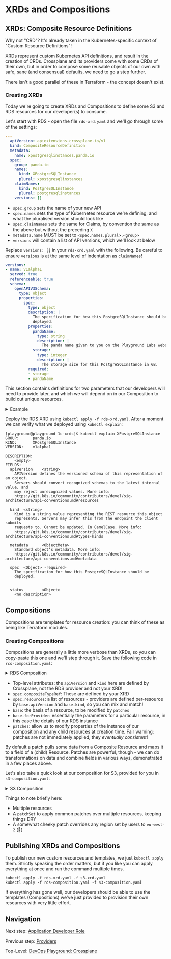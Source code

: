 # XRDs and Compositions

## XRDs: Composite Resource Definitions

Why not "CRD"? It's already taken in the Kubernetes-specific context of "Custom Resource Definitions"!

XRDs represent custom Kubernetes API definitions, and result in the creation of CRDs. Crossplane and its providers come with some CRDs of their own, but in order to compose some reusable objects of our own with safe, sane (and consensual) defaults, we need to go a step further.

There isn't a good parallel of these in Terraform - the concept doesn't exist.

### Creating XRDs

Today we're going to create XRDs and Compositions to define some S3 and RDS resources for our developer(s) to consume.

Let's start with RDS - open the file `rds-xrd.yaml` and we'll go through some of the settings:

```yaml
---
  apiVersion: apiextensions.crossplane.io/v1
  kind: CompositeResourceDefinition
  metadata:
    name: xpostgresqlinstances.panda.io
  spec:
    group: panda.io
    names:
      kind: XPostgreSQLInstance
      plural: xpostgresqlinstances
    claimNames:
      kind: PostgreSQLInstance
      plural: postgresqlinstances
    versions: []
```

- `spec.group` sets the name of your new API
- `spec.names` sets the type of Kubernetes resource we're defining, and what the pluralised version should look like
- `spec.claimNames` sets the same for Claims, by convention the same as the above but without the preceding `X`
- `metadata.name` MUST be set to `<spec.names.plural>.<group>`
- `versions` will contain a list of API versions, which we'll look at below

Replace `versions: []` in your `rds-xrd.yaml` with the following. Be careful to ensure `versions` is at the same level of indentation as `claimNames`!

```yaml
versions:
- name: v1alpha1
  served: true
  referenceable: true
  schema:
    openAPIV3Schema:
      type: object
      properties:
        spec:
          type: object
          description: |
            The specification for how this PostgreSQLInstance should be
            deployed.
          properties:
            pandaName:
              type: string
              description: |
                The panda name given to you on the Playground Labs website.
            storage:
              type: integer
              description: |
                The storage size for this PostgreSQLInstance in GB.
          required:
          - storage
          - pandaName
```

This section contains definitions for two parameters that our developers will need to provide later, and which we will depend on in our Composition to build out unique resources.

<details>
  <summary>Example</summary>
  The full file `rds-xrd.yaml` should look something like this:

  ```yaml
  ---
  apiVersion: apiextensions.crossplane.io/v1
  kind: CompositeResourceDefinition
  metadata:
    name: xpostgresqlinstances.panda.io
  spec:
    group: panda.io
    names:
      kind: XPostgreSQLInstance
      plural: xpostgresqlinstances
    claimNames:
      kind: PostgreSQLInstance
      plural: postgresqlinstances
    versions:
    - name: v1alpha1
      served: true
      referenceable: true
      schema:
        openAPIV3Schema:
          type: object
          properties:
            spec:
              type: object
              description: |
                The specification for how this PostgreSQLInstance should be
                deployed.
              properties:
                pandaName:
                  type: string
                  description: |
                    The panda name given to you on the Playground Labs website.
                storage:
                  type: integer
                  description: |
                    The storage size for this PostgreSQLInstance in GB.
              required:
              - storage
              - pandaName
  ```

  </details>

Deploy the RDS XRD using `kubectl apply -f rds-xrd.yaml`. After a moment we can verify what we deployed using `kubectl explain`:

```text
[playground@playground 1c-xrds]$ kubectl explain XPostgreSQLInstance
GROUP:      panda.io
KIND:       XPostgreSQLInstance
VERSION:    v1alpha1

DESCRIPTION:
    <empty>
FIELDS:
  apiVersion    <string>
    APIVersion defines the versioned schema of this representation of an object.
    Servers should convert recognized schemas to the latest internal value, and
    may reject unrecognized values. More info:
    https://git.k8s.io/community/contributors/devel/sig-architecture/api-conventions.md#resources

  kind  <string>
    Kind is a string value representing the REST resource this object
    represents. Servers may infer this from the endpoint the client submits
    requests to. Cannot be updated. In CamelCase. More info:
    https://git.k8s.io/community/contributors/devel/sig-architecture/api-conventions.md#types-kinds

  metadata      <ObjectMeta>
    Standard object's metadata. More info:
    https://git.k8s.io/community/contributors/devel/sig-architecture/api-conventions.md#metadata

  spec  <Object> -required-
    The specification for how this PostgreSQLInstance should be
    deployed.


  status        <Object>
    <no description>
```

## Compositions

Compositions are templates for resource creation: you can think of these as being like Terraform modules.

### Creating Compositions

Compositions are generally a little more verbose than XRDs, so you can copy-paste this one and we'll step through it. Save the following code in `rcs-composition.yaml`:

<details>
  <summary>RDS Composition</summary>

  ```yaml
  ---
  apiVersion: apiextensions.crossplane.io/v1
  kind: Composition
  metadata:
    name: xpostgresqlinstances.aws.panda.io
  spec:
    writeConnectionSecretsToNamespace: crossplane-system
    compositeTypeRef:
      apiVersion: panda.io/v1alpha1
      kind: XPostgreSQLInstance
    resources:
    - name: rdsinstance
      base:
        apiVersion: rds.aws.upbound.io/v1beta3
        kind: Instance
        spec:
          providerConfigRef:
            name: aws
          forProvider:
            region: eu-west-2
            instanceClass: t3.micro
            username: adminuser
            engine: postgres
            engineVersion: "12"
            skipFinalSnapshot: true
            publiclyAccessible: false
            autoGeneratePassword: true
            passwordSecretRef:
              namespace: crossplane-system
              key: password
      patches:
      - fromFieldPath: "metadata.labels['crossplane.io/claim-namespace']"
        toFieldPath: "spec.writeConnectionSecretToRef.namespace"
      - type: CombineFromComposite
        combine:
          variables:
          - fromFieldPath: "spec.pandaName"
          - fromFieldPath: "metadata.uid"
          strategy: string
          string:
            fmt: "postgres-connection-%s-%s"
        toFieldPath: "spec.writeConnectionSecretToRef.name"
      - type: CombineFromComposite
        combine:
          variables:
          - fromFieldPath: "spec.pandaName"
          - fromFieldPath: "metadata.uid"
          strategy: string
          string:
            fmt: "postgres-password-%s-%s"
        toFieldPath: "spec.forProvider.passwordSecretRef.name"
      - fromFieldPath: "spec.pandaName"
        toFieldPath: "spec.forProvider.identifierPrefix"
        transforms:
        - type: string
          string:
            fmt: "%s-"
      - fromFieldPath: "spec.storage"
        toFieldPath: "spec.forProvider.allocatedStorage"
      connectionDetails:
      - fromFieldPath: "status.atProvider.endpoint"
        name: endpoint
      - fromFieldPath: "status.atProvider.address"
        name: host
      - fromFieldPath: "spec.forProvider.username"
        name: username
      - fromConnectionSecretKey: "attribute.password"
        name: password
  ```

</details>

- Top-level attributes: the `apiVersion` and `kind` here are defined by Crossplane, not the RDS provider and not your XRD!
- `spec.compositeTypeRef`: These are defined by your XRD
- `spec.resources`: a list of resources - providers are defined per-resource by `base.apiVersion` and `base.kind`, so you can mix and match!
- `base`: the basis of a resource, to be modified by `patches`
- `base.forProvider`: essentially the parameters for a particular resource, in this case the details of our RDS instance
- `patches`: allow us to modify properties of the instance of our composition and any child resources at creation time. Fair warning: patches are not immediately applied, they _eventually consistent_!

By default a patch pulls some data from a Composite Resource and maps it to a field of a (child) Resource. Patches are powerful, though - we can do transformations on data and combine fields in various ways, demonstrated in a few places above.

Let's also take a quick look at our composition for S3, provided for you in `s3-composition.yaml`:

<details>
  <summary>S3 Composition</summary>

  ```yaml
  ---
  apiVersion: apiextensions.crossplane.io/v1
  kind: Composition
  metadata:
    name: privatebucket.aws.panda.io
  spec:
    compositeTypeRef:
      apiVersion: panda.io/v1alpha1
      kind: XPrivateBucket
    patchSets:
    - name: common
      patches:
      - fromFieldPath: spec.region
        toFieldPath: spec.forProvider.region
        transforms:
        - type: string
          string:
            fmt: "eu-west-2"
    resources:
    - name: s3Bucket
      base:
        apiVersion: s3.aws.upbound.io/v1beta1
        kind: Bucket
        spec:
          providerConfigRef:
            name: aws
          forProvider:
            forceDestroy: true
      patches:
      - type: PatchSet
        patchSetName: common
      - fromFieldPath: "metadata.labels['crossplane.io/claim-namespace']"
        toFieldPath: "spec.writeConnectionSecretToRef.namespace"
      - fromFieldPath: "spec.pandaName"
        toFieldPath: "spec.writeConnectionSecretToRef.name"
        transforms:
        - type: string
          string:
            fmt: "s3-connection-%s"
    - name: s3PublicAccessBlock
      base:
        apiVersion: s3.aws.upbound.io/v1beta1
        kind: BucketPublicAccessBlock
        spec:
          providerConfigRef:
            name: aws
          forProvider:
            bucketSelector:
              matchControllerRef: true
            blockPublicAcls: true
            blockPublicPolicy: true
            ignorePublicAcls: true
            restrictPublicBuckets: true
      patches:
          - type: PatchSet
            patchSetName: common
    - name: s3ServerSideEncryption
      base:
          apiVersion: s3.aws.upbound.io/v1beta1
          kind: BucketServerSideEncryptionConfiguration
          spec:
            providerConfigRef:
              name: aws
            forProvider:
              bucketSelector:
                matchControllerRef: true
              rule:
                - applyServerSideEncryptionByDefault:
                    - sseAlgorithm: AES256
      patches:
          - type: PatchSet
            patchSetName: common
  ```

</details>

Things to note briefly here:

- Multiple resources
- A `patchSet` to apply common patches over multiple resources, keeping things DRY
- A somewhat cheeky patch overrides any region set by users to `eu-west-2` (🤫)

## Publishing XRDs and Compositions

To publish our new custom resources and templates, we just `kubectl apply` them. Strictly speaking the order matters, but if you like you can apply everything at once and run the command multiple times.

```shell
kubectl apply -f rds-xrd.yaml -f s3-xrd.yaml
kubectl apply -f rds-composition.yaml -f s3-composition.yaml
```

If everything has gone well, our developers should be able to use the templates (Compositions) we've just provided to provision their own resources with very little effort.

## Navigation

Next step: [Application Developer Role](../../2-application-developer/README.md)

Previous step: [Providers](../1b-providers/README.md)

Top-Level: [DevOps Playground: Crossplane](../../README.md)
